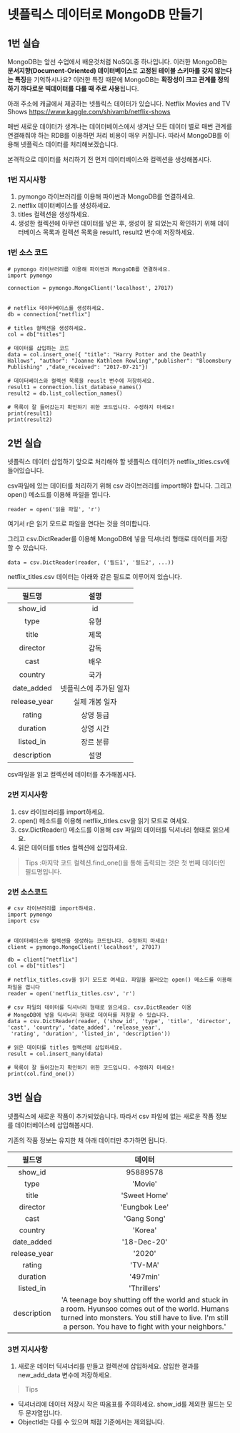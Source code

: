 # 넷플릭스 데이터로 MongoDB 만들기

## 1번 실습

MongoDB는 앞선 수업에서 배운것처럼 NoSQL중 하나입니다. 이러한 MongoDB는 **문서지향(Document-Oriented) 데이터베이스**로 **고정된 테이블 스키마를 갖지 않는다는 특징**을 기억하시나요? 이러한 특징 때문에 MongoDB는 **확장성이 크고 관계를 정의하기 까다로운 빅데이터를 다룰 때 주로 사용**됩니다.

아래 주소에 캐글에서 제공하는 넷플릭스 데이터가 있습니다.
Netflix Movies and TV Shows <https://www.kaggle.com/shivamb/netflix-shows>

매번 새로운 데이터가 생겨나는 데이터베이스에서 생겨난 모든 데이터 별로 매번 관계를 연결해줘야 하는 RDB를 이용하면 처리 비용이 매우 커집니다. 따라서 MongoDB를 이용해 넷플릭스 데이터를 처리해보겠습니다.

본격적으로 데이터를 처리하기 전 먼저 데이터베이스와 컬렉션을 생성해봅시다.

### 1번 지시사항
1. pymongo 라이브러리를 이용해 파이썬과 MongoDB를 연결하세요.
2. netflix 데이터베이스를 생성하세요.
3. titles 컬렉션을 생성하세요.
4. 생성한 컬렉션에 아무런 데이터를 넣은 후, 생성이 잘 되었는지 확인하기 위해 데이터베이스 목록과 컬렉션 목록을 result1, result2 변수에 저장하세요.

### 1번 소스 코드

```
# pymongo 라이브러리를 이용해 파이썬과 MongoDB를 연결하세요.
import pymongo

connection = pymongo.MongoClient('localhost', 27017)


# netflix 데이터베이스를 생성하세요.
db = connection["netflix"]

# titles 컬렉션을 생성하세요.
col = db["titles"]

# 데이터를 삽입하는 코드
data = col.insert_one({ "title": "Harry Potter and the Deathly Hallows", "author": "Joanne Kathleen Rowling","publisher": "Bloomsbury Publishing" ,"date_received": "2017-07-21"})

# 데이터베이스와 컬렉션 목록을 reuslt 변수에 저장하세요.
result1 = connection.list_database_names()
result2 = db.list_collection_names()

# 목록이 잘 들어갔는지 확인하기 위한 코드입니다. 수정하지 마세요!
print(result1)
print(result2)
```

## 2번 실습

넷플릭스 데이터 삽입하기
앞으로 처리해야 할 넷플릭스 데이터가 netflix_titles.csv에 들어있습니다.

csv파일에 있는 데이터를 처리하기 위해 csv 라이브러리를 import해야 합니다. 그리고 open() 메소드를 이용해 파일을 엽니다.
```
reader = open('읽을 파일', 'r')
```
여기서 r은 읽기 모드로 파일을 연다는 것을 의미합니다.

그리고 csv.DictReader를 이용해 MongoDB에 넣을 딕셔너리 형태로 데이터를 저장할 수 있습니다.
```
data = csv.DictReader(reader, ('필드1', '필드2', ...))
```
netflix_titles.csv 데이터는 아래와 같은 필드로 이루어져 있습니다.

| 필드명 | 설명 |
|:---:|:---:|
| show_id | id |
| type | 유형 |
| title | 제목 |
| director | 감독 |
| cast | 배우 |
| country | 국가 |
| date_added | 넷플릭스에 추가된 일자 |
| release_year | 실제 개봉 일자 |
| rating | 상영 등급 |
| duration | 상영 시간 |
| listed_in | 장르 분류 |
| description | 설명 |

csv파일을 읽고 컬렉션에 데이터를 추가해봅시다.

### 2번 지시사항

1. csv 라이브러리를 import하세요.
2. open() 메소드를 이용해 netflix_titles.csv을 읽기 모드로 여세요.
3. csv.DictReader() 메소드를 이용해 csv 파일의 데이터를 딕셔너리 형태로 읽으세요.
4. 읽은 데이터를 titles 컬렉션에 삽입하세요.

> Tips :마지막 코드 컬렉션.find_one()을 통해 출력되는 것은 첫 번째 데이터인 필드명입니다.

### 2번 소스코드

```
# csv 라이브러리를 import하세요.
import pymongo
import csv


# 데이터베이스와 컬렉션을 생성하는 코드입니다. 수정하지 마세요!
client = pymongo.MongoClient('localhost', 27017)

db = client["netflix"]
col = db["titles"]

# netflix_titles.csv을 읽기 모드로 여세요. 파일을 불러오는 open() 메소드를 이용해 파일을 엽니다
reader = open('netflix_titles.csv', 'r')

# csv 파일의 데이터를 딕셔너리 형태로 읽으세요. csv.DictReader 이용
# MongoDB에 넣을 딕셔너리 형태로 데이터를 저장할 수 있습니다.
data = csv.DictReader(reader, ('show_id', 'type', 'title', 'director', 'cast', 'country', 'date_added', 'release_year',
 'rating', 'duration', 'listed_in', 'description'))

# 읽은 데이터를 titles 컬렉션에 삽입하세요.
result = col.insert_many(data)

# 목록이 잘 들어갔는지 확인하기 위한 코드입니다. 수정하지 마세요!
print(col.find_one())
```

## 3번 실습

넷플릭스에 새로운 작품이 추가되었습니다. 따라서 csv 파일에 없는 새로운 작품 정보를 데이터베이스에 삽입해봅시다.

기존의 작품 정보는 유지한 채 아래 데이터만 추가하면 됩니다.

| 필드명 | 데이터 |
|:---:|:---:|
| show_id | 95889578 |
| type | 'Movie' |
| title | 'Sweet Home' |
| director | 'Eungbok Lee' |
| cast | 'Gang Song' |
| country | 'Korea' |
| date_added | '18-Dec-20' |
| release_year | '2020' |
| rating | 'TV-MA' |
| duration | '497min' |
| listed_in | 'Thrillers' |
| description | 'A teenage boy shutting off the world and stuck in a room. Hyunsoo comes out of the world. Humans turned into monsters. You still have to live. I'm still a person. You have to fight with your neighbors.' |

### 3번 지시사항

1. 새로운 데이터 딕셔너리를 만들고 컬렉션에 삽입하세요. 삽입한 결과를 new_add_data 변수에 저장하세요.

> Tips
- 딕셔너리에 데이터 저장시 작은 따옴표를 주의하세요. show_id를 제외한 필드는 모두 문자열입니다.
- ObjectId는 다를 수 있으며 채점 기준에서는 제외됩니다.

